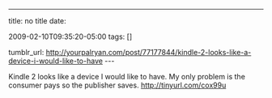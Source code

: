 ---
title: no title
date:

 2009-02-10T09:35:20-05:00 
tags:  []

tumblr_url:
http://yourpalryan.com/post/77177844/kindle-2-looks-like-a-device-i-would-like-to-have
\-\--

Kindle 2 looks like a device I would like to have. My only problem is
the consumer pays so the publisher saves. <http://tinyurl.com/cox99u>
